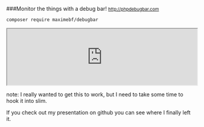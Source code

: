 ###Monitor the things with a debug bar!
<small>http://phpdebugbar.com</small>
````bash
composer require maximebf/debugbar
````
<iframe style="background:white" width="100%" onload="resizeIframe(this,280)" src="http://phpdebugbar.com/">
Screenshot needed
</iframe>

note:
I really wanted to get this to work, but I need to take some time to hook it into slim.

If you check out my presentation on github you can see where I finally left it.